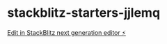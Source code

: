 # stackblitz-starters-jjlemq

[Edit in StackBlitz next generation editor ⚡️](https://stackblitz.com/~/github.com/limbeezly/stackblitz-starters-jjlemq)